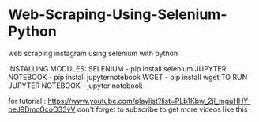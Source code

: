 # Web-Scraping-Using-Selenium-Python
web scraping instagram using selenium with python 

INSTALLING MODULES:
SELENIUM - pip install selenium
JUPYTER NOTEBOOK - pip install jupyternotebook
WGET - pip install wget
TO RUN JUPYTER NOTEBOOK - jupyter notebook

for tutorial : https://www.youtube.com/playlist?list=PLb1Kbw_2jl_mguHHY-oeJ9DmcGcoO33vV
don't forget to subscribe to get more videos like this

